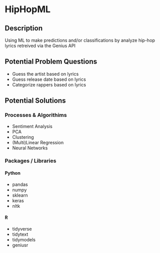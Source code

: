 # HipHopML

## Description
Using ML to make predictions and/or classifications by analyze hip-hop lyrics retreived via the Genius API

## Potential Problem Questions
* Guess the artist based on lyrics
* Guess release date based on lyrics
* Categorize rappers based on lyrics

## Potential Solutions
### Processes & Algorithims
* Sentiment Analysis
* PCA
* Clustering
* (Multi)Linear Regression
* Neural Networks

### Packages / Libraries
####  Python
* pandas
* numpy
* sklearn
* keras
* nltk
#### R
* tidyverse
* tidytext
* tidymodels
* geniusr
